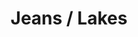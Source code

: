 ---
ee_id: '4338'
site: '1'
type: '2'
url: 2015-061-jeans-lakes
title: Jeans / Lakes
year: '2016'
display_year: '2016'
medium: 1920x1080 H.264/MPEG-4 Part 10 looped digital file (from 11 lossless TIFS),
  media player, 65–75” flatscreen, armature, various cables
dims: Dimensions variable
pitch:
ps:
live_url:
related:
youtube:
related_code:
imgs: jeans-lakes-2015-061-full-database-ih.jpg
subheading:
download:
add_credit:
commission:
layout: things-i-made
---